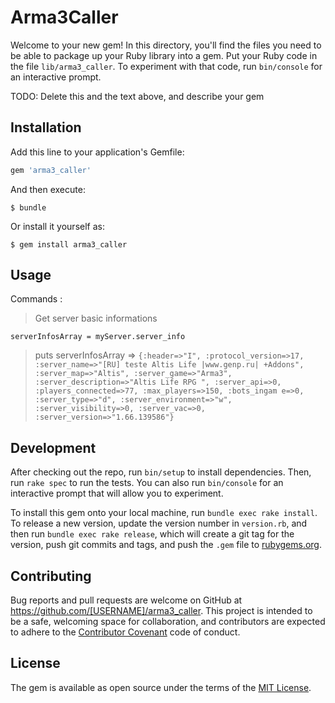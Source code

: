 # Arma3Caller

Welcome to your new gem! In this directory, you'll find the files you need to be able to package up your Ruby library into a gem. Put your Ruby code in the file `lib/arma3_caller`. To experiment with that code, run `bin/console` for an interactive prompt.

TODO: Delete this and the text above, and describe your gem

## Installation

Add this line to your application's Gemfile:

```ruby
gem 'arma3_caller'
```

And then execute:

    $ bundle

Or install it yourself as:

    $ gem install arma3_caller

## Usage

Commands : 
> Get server basic informations


    serverInfosArray = myServer.server_info 
> puts serverInfosArray => `{:header=>"I", :protocol_version=>17, :server_name=>"[RU] teste Altis Life |www.genp.ru| +Addons", :server_map=>"Altis", :server_game=>"Arma3", :server_description=>"Altis Life RPG ", :server_api=>0, :players_connected=>77, :max_players=>150, :bots_ingam
                            e=>0, :server_type=>"d", :server_environment=>"w", :server_visibility=>0, :server_vac=>0, :server_version=>"1.66.139586"}
`



## Development

After checking out the repo, run `bin/setup` to install dependencies. Then, run `rake spec` to run the tests. You can also run `bin/console` for an interactive prompt that will allow you to experiment.

To install this gem onto your local machine, run `bundle exec rake install`. To release a new version, update the version number in `version.rb`, and then run `bundle exec rake release`, which will create a git tag for the version, push git commits and tags, and push the `.gem` file to [rubygems.org](https://rubygems.org).

## Contributing

Bug reports and pull requests are welcome on GitHub at https://github.com/[USERNAME]/arma3_caller. This project is intended to be a safe, welcoming space for collaboration, and contributors are expected to adhere to the [Contributor Covenant](http://contributor-covenant.org) code of conduct.


## License

The gem is available as open source under the terms of the [MIT License](http://opensource.org/licenses/MIT).


